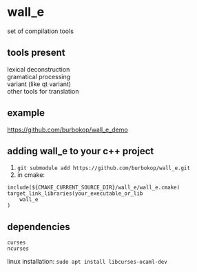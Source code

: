 # wall_e
set of compilation tools

## tools present
lexical deconstruction</br>
gramatical processing</br>
variant (like qt variant)</br>
other tools for translation</br>

## example
https://github.com/burbokop/wall_e_demo

## adding wall_e to your c++ project

1. `git submodule add https://github.com/burbokop/wall_e.git`</br>
2. in cmake: 
```
include(${CMAKE_CURRENT_SOURCE_DIR}/wall_e/wall_e.cmake)
target_link_libraries(your_executable_or_lib
    wall_e
)

```

## dependencies
    curses 
    ncurses    

linux installation: `sudo apt install libcurses-ocaml-dev`
